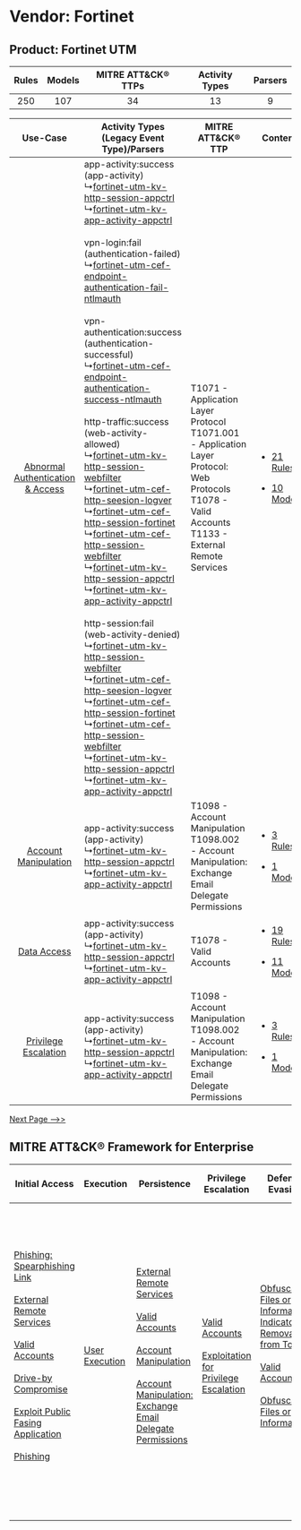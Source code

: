Vendor: Fortinet
================
Product: Fortinet UTM
---------------------
| Rules | Models | MITRE ATT&CK® TTPs | Activity Types | Parsers |
|:-----:|:------:|:------------------:|:--------------:|:-------:|
|  250  |  107   |         34         |       13       |    9    |

|    Use-Case    | Activity Types (Legacy Event Type)/Parsers    | MITRE ATT&CK® TTP    | Content    |
|:----:| ---- | ---- | ---- |
| [Abnormal Authentication & Access](../../../UseCases/uc_abnormal_authentication_&_access.md) |  app-activity:success (app-activity)<br> ↳[fortinet-utm-kv-http-session-appctrl](Ps/pC_fortinetutmkvhttpsessionappctrl.md)<br> ↳[fortinet-utm-kv-app-activity-appctrl](Ps/pC_fortinetutmkvappactivityappctrl.md)<br><br> vpn-login:fail (authentication-failed)<br> ↳[fortinet-utm-cef-endpoint-authentication-fail-ntlmauth](Ps/pC_fortinetutmcefendpointauthenticationfailntlmauth.md)<br><br> vpn-authentication:success (authentication-successful)<br> ↳[fortinet-utm-cef-endpoint-authentication-success-ntlmauth](Ps/pC_fortinetutmcefendpointauthenticationsuccessntlmauth.md)<br><br> http-traffic:success (web-activity-allowed)<br> ↳[fortinet-utm-kv-http-session-webfilter](Ps/pC_fortinetutmkvhttpsessionwebfilter.md)<br> ↳[fortinet-utm-cef-http-seesion-logver](Ps/pC_fortinetutmcefhttpseesionlogver.md)<br> ↳[fortinet-utm-cef-http-session-fortinet](Ps/pC_fortinetutmcefhttpsessionfortinet.md)<br> ↳[fortinet-utm-cef-http-session-webfilter](Ps/pC_fortinetutmcefhttpsessionwebfilter.md)<br> ↳[fortinet-utm-kv-http-session-appctrl](Ps/pC_fortinetutmkvhttpsessionappctrl.md)<br> ↳[fortinet-utm-kv-app-activity-appctrl](Ps/pC_fortinetutmkvappactivityappctrl.md)<br><br> http-session:fail (web-activity-denied)<br> ↳[fortinet-utm-kv-http-session-webfilter](Ps/pC_fortinetutmkvhttpsessionwebfilter.md)<br> ↳[fortinet-utm-cef-http-seesion-logver](Ps/pC_fortinetutmcefhttpseesionlogver.md)<br> ↳[fortinet-utm-cef-http-session-fortinet](Ps/pC_fortinetutmcefhttpsessionfortinet.md)<br> ↳[fortinet-utm-cef-http-session-webfilter](Ps/pC_fortinetutmcefhttpsessionwebfilter.md)<br> ↳[fortinet-utm-kv-http-session-appctrl](Ps/pC_fortinetutmkvhttpsessionappctrl.md)<br> ↳[fortinet-utm-kv-app-activity-appctrl](Ps/pC_fortinetutmkvappactivityappctrl.md)<br> | T1071 - Application Layer Protocol<br>T1071.001 - Application Layer Protocol: Web Protocols<br>T1078 - Valid Accounts<br>T1133 - External Remote Services<br> | [<ul><li>21 Rules</li></ul><ul><li>10 Models</li></ul>](RM/r_m_fortinet_fortinet_utm_Abnormal_Authentication_&_Access.md) |
|    [Account Manipulation](../../../UseCases/uc_account_manipulation.md)    |  app-activity:success (app-activity)<br> ↳[fortinet-utm-kv-http-session-appctrl](Ps/pC_fortinetutmkvhttpsessionappctrl.md)<br> ↳[fortinet-utm-kv-app-activity-appctrl](Ps/pC_fortinetutmkvappactivityappctrl.md)<br>    | T1098 - Account Manipulation<br>T1098.002 - Account Manipulation: Exchange Email Delegate Permissions<br>    | [<ul><li>3 Rules</li></ul><ul><li>1 Models</li></ul>](RM/r_m_fortinet_fortinet_utm_Account_Manipulation.md)    |
|    [Data Access](../../../UseCases/uc_data_access.md)    |  app-activity:success (app-activity)<br> ↳[fortinet-utm-kv-http-session-appctrl](Ps/pC_fortinetutmkvhttpsessionappctrl.md)<br> ↳[fortinet-utm-kv-app-activity-appctrl](Ps/pC_fortinetutmkvappactivityappctrl.md)<br>    | T1078 - Valid Accounts<br>    | [<ul><li>19 Rules</li></ul><ul><li>11 Models</li></ul>](RM/r_m_fortinet_fortinet_utm_Data_Access.md)    |
|    [Privilege Escalation](../../../UseCases/uc_privilege_escalation.md)    |  app-activity:success (app-activity)<br> ↳[fortinet-utm-kv-http-session-appctrl](Ps/pC_fortinetutmkvhttpsessionappctrl.md)<br> ↳[fortinet-utm-kv-app-activity-appctrl](Ps/pC_fortinetutmkvappactivityappctrl.md)<br>    | T1098 - Account Manipulation<br>T1098.002 - Account Manipulation: Exchange Email Delegate Permissions<br>    | [<ul><li>3 Rules</li></ul><ul><li>1 Models</li></ul>](RM/r_m_fortinet_fortinet_utm_Privilege_Escalation.md)    |
[Next Page -->>](2_ds_fortinet_fortinet_utm.md)

MITRE ATT&CK® Framework for Enterprise
--------------------------------------
| Initial Access                                                                                                                                                                                                                                                                                                                                                                                                                                                   | Execution                                                           | Persistence                                                                                                                                                                                                                                                                                                                                 | Privilege Escalation                                                                                                                                          | Defense Evasion                                                                                                                                                                                                                                                               | Credential Access | Discovery | Lateral Movement                                                            | Collection                                                                                                                                                            | Command and Control                                                                                                                                                                                                                                                                                                                                                                                                                                                                                                                                                        | Exfiltration                                                                                                                                                                                                                                                                                                                                                                                                                                                                                                                                                                                                            | Impact                                                                  |
| ---------------------------------------------------------------------------------------------------------------------------------------------------------------------------------------------------------------------------------------------------------------------------------------------------------------------------------------------------------------------------------------------------------------------------------------------------------------- | ------------------------------------------------------------------- | ------------------------------------------------------------------------------------------------------------------------------------------------------------------------------------------------------------------------------------------------------------------------------------------------------------------------------------------- | ------------------------------------------------------------------------------------------------------------------------------------------------------------- | ----------------------------------------------------------------------------------------------------------------------------------------------------------------------------------------------------------------------------------------------------------------------------- | ----------------- | --------- | --------------------------------------------------------------------------- | --------------------------------------------------------------------------------------------------------------------------------------------------------------------- | -------------------------------------------------------------------------------------------------------------------------------------------------------------------------------------------------------------------------------------------------------------------------------------------------------------------------------------------------------------------------------------------------------------------------------------------------------------------------------------------------------------------------------------------------------------------------- | ----------------------------------------------------------------------------------------------------------------------------------------------------------------------------------------------------------------------------------------------------------------------------------------------------------------------------------------------------------------------------------------------------------------------------------------------------------------------------------------------------------------------------------------------------------------------------------------------------------------------- | ----------------------------------------------------------------------- |
| [Phishing: Spearphishing Link](https://attack.mitre.org/techniques/T1566/002)<br><br>[External Remote Services](https://attack.mitre.org/techniques/T1133)<br><br>[Valid Accounts](https://attack.mitre.org/techniques/T1078)<br><br>[Drive-by Compromise](https://attack.mitre.org/techniques/T1189)<br><br>[Exploit Public Fasing Application](https://attack.mitre.org/techniques/T1190)<br><br>[Phishing](https://attack.mitre.org/techniques/T1566)<br><br> | [User Execution](https://attack.mitre.org/techniques/T1204)<br><br> | [External Remote Services](https://attack.mitre.org/techniques/T1133)<br><br>[Valid Accounts](https://attack.mitre.org/techniques/T1078)<br><br>[Account Manipulation](https://attack.mitre.org/techniques/T1098)<br><br>[Account Manipulation: Exchange Email Delegate Permissions](https://attack.mitre.org/techniques/T1098/002)<br><br> | [Valid Accounts](https://attack.mitre.org/techniques/T1078)<br><br>[Exploitation for Privilege Escalation](https://attack.mitre.org/techniques/T1068)<br><br> | [Obfuscated Files or Information: Indicator Removal from Tools](https://attack.mitre.org/techniques/T1027/005)<br><br>[Valid Accounts](https://attack.mitre.org/techniques/T1078)<br><br>[Obfuscated Files or Information](https://attack.mitre.org/techniques/T1027)<br><br> |                   |           | [Internal Spearphishing](https://attack.mitre.org/techniques/T1534)<br><br> | [Email Collection](https://attack.mitre.org/techniques/T1114)<br><br>[Email Collection: Email Forwarding Rule](https://attack.mitre.org/techniques/T1114/003)<br><br> | [Web Service](https://attack.mitre.org/techniques/T1102)<br><br>[Application Layer Protocol: Web Protocols](https://attack.mitre.org/techniques/T1071/001)<br><br>[Dynamic Resolution](https://attack.mitre.org/techniques/T1568)<br><br>[Dynamic Resolution: Domain Generation Algorithms](https://attack.mitre.org/techniques/T1568/002)<br><br>[Proxy: Multi-hop Proxy](https://attack.mitre.org/techniques/T1090/003)<br><br>[Application Layer Protocol](https://attack.mitre.org/techniques/T1071)<br><br>[Proxy](https://attack.mitre.org/techniques/T1090)<br><br> | [Exfiltration Over Alternative Protocol](https://attack.mitre.org/techniques/T1048)<br><br>[Exfiltration Over Alternative Protocol: Exfiltration Over Unencrypted/Obfuscated Non-C2 Protocol](https://attack.mitre.org/techniques/T1048/003)<br><br>[Exfiltration Over C2 Channel](https://attack.mitre.org/techniques/T1041)<br><br>[Automated Exfiltration](https://attack.mitre.org/techniques/T1020)<br><br>[Exfiltration Over Web Service: Exfiltration to Cloud Storage](https://attack.mitre.org/techniques/T1567/002)<br><br>[Exfiltration Over Web Service](https://attack.mitre.org/techniques/T1567)<br><br> | [Resource Hijacking](https://attack.mitre.org/techniques/T1496)<br><br> |